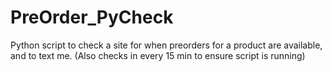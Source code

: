 # PreOrder_PyCheck
Python script to check a site for when preorders for a product are available, and to text me.  (Also checks in every 15 min to ensure script is running)
